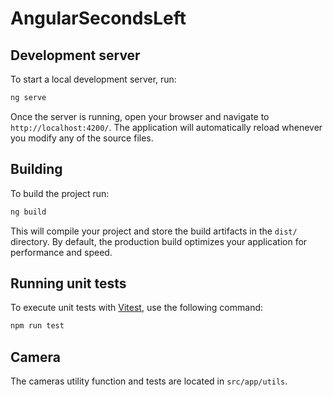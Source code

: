 # AngularSecondsLeft

## Development server

To start a local development server, run:

```bash
ng serve
```

Once the server is running, open your browser and navigate to `http://localhost:4200/`. The application will automatically reload whenever you modify any of the source files.

## Building

To build the project run:

```bash
ng build
```

This will compile your project and store the build artifacts in the `dist/` directory. By default, the production build optimizes your application for performance and speed.

## Running unit tests

To execute unit tests with [Vitest](https://vitest.dev), use the following command:

```bash
npm run test
```

## Camera 

The cameras utility function and tests are located in `src/app/utils`.